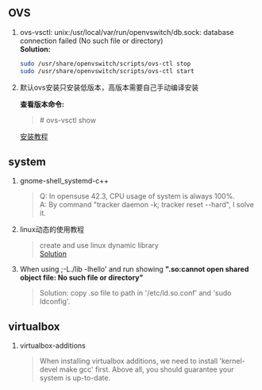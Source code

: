 ## OVS
1. ovs-vsctl: unix:/usr/local/var/run/openvswitch/db.sock: database connection failed (No such file or directory)  
    **Solution:**
    ```Bash
    sudo /usr/share/openvswitch/scripts/ovs-ctl stop
    sudo /usr/share/openvswitch/scripts/ovs-ctl start
    ```
2. 默认ovs安装只安装低版本，高版本需要自己手动编译安装

   **查看版本命令:**
   > \# ovs-vsctl show
   
   [安装教程](https://www.cnblogs.com/goldsunshine/p/10331606.html)
## system
1. gnome-shell_systemd-c++
    >Q: In opensuse 42.3, CPU usage of system is always 100%.  
    A: By command "tracker daemon -k; tracker reset --hard", I solve it.
2. linux动态的使用教程  
   > create and use linux dynamic library  
   [Solution](https://blog.csdn.net/jiangnanyouzi/article/details/3321150)
3. When using ;-L./lib -lhello' and run showing **".so:cannot open shared object file: No such file or directory"**
   > Solution: copy .so file to path in '/etc/ld.so.conf' and 'sudo ldconfig'.
## virtualbox
1. virtualbox-additions
   >When installing virtualbox additions, we need to install 'kernel-devel make gcc' first. Above all, you should guarantee your system is up-to-date.
